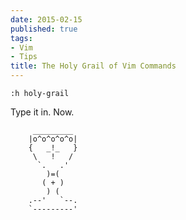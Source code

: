 ```yaml
---
date: 2015-02-15
published: true
tags:
- Vim
- Tips
title: The Holy Grail of Vim Commands
---
```


`:h holy-grail`

Type it in. Now.

         _________
        |o^o^o^o^o|
        {   _!_   }
         \   !   /
          `.   .'
            )=(
           ( + )
            ) (
        .--'   `--.
        `---------'

